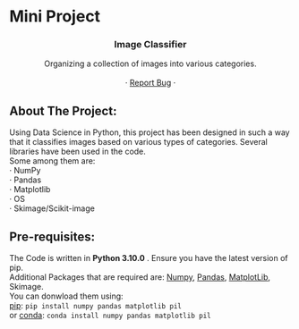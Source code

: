 # Mini Project

<!-- Project Name -->
 <h3 align="center">Image Classifier</h3>

  <p align="center">
  Organizing a collection of images into various categories.
    <br />
    <br />
    ·
    <a href="https://github.com/medhavisinha/Image-Classifier/issues">Report Bug</a>
    ·
  </p>
</p>

<!-- ABOUT THE PROJECT -->
## About The Project:
Using Data Science in Python, this project has been designed in such a way that it classifies images based on various types of categories. Several libraries have been used in the code.
<br />
Some among them are:
<br />
    ·
    NumPy
    <br />
    ·
    Pandas
    <br />
    ·
    Matplotlib
    <br />
    ·
    OS
    <br />
    ·
    Skimage/Scikit-image
    
<!-- Pre-requisites -->
## Pre-requisites:
The Code is written in **Python 3.10.0** . Ensure you have the latest version of pip.
<br />
Additional Packages that are required are: [Numpy](http://www.numpy.org/), [Pandas](https://pandas.pydata.org/), [MatplotLib](https://matplotlib.org/), Skimage. 
<br />
You can donwload them using:
<br />
[pip](https://pypi.org/project/pip/): 
```pip install numpy pandas matplotlib pil```
    <br/>
    or [conda](http://www.numpy.org/): 
    ```conda install numpy pandas matplotlib pil```
